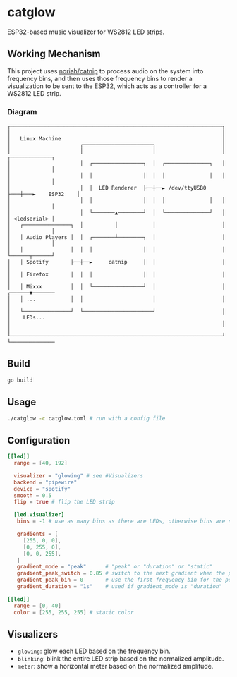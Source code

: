 # catglow

ESP32-based music visualizer for WS2812 LED strips.

## Working Mechanism

This project uses [noriah/catnip](https://github.com/noriah/catnip) to process
audio on the system into frequency bins, and then uses those frequency bins to
render a visualization to be sent to the ESP32, which acts as a controller for
a WS2812 LED strip.

### Diagram

```
┌───────────────────────────────────────────────────────────────────┐
│                                                                   │
│   Linux Machine                                                   │
│                      ┌──────────────────────┐                     │
│                      │                      │                     │   ┌─────────────┐
│                      │  ┌────────────────┐  │  ┌──────────────┐   │   │             │
│                      │  │                │  │  │              │   │   │             │
│                      │  │  LED Renderer  ├──┼──► /dev/ttyUSB0 ├───┼───►    ESP32    │
│                      │  │                │  │  │              │   │   │             │
│                      │  └───────▲────────┘  │  └──────────────┘   │   │ <ledserial> │
│   ┌───────────────┐  │          │           │                     │   │             │
│   │ Audio Players │  │  ┌───────┴────────┐  │                     │   │             │
│   │               │  │  │                │  │                     │   └──────┬──────┘
│   │ Spotify       ├──┼──►     catnip     │  │                     │          │
│   │ Firefox       │  │  │                │  │                     │          │
│   │ Mixxx         │  │  └────────────────┘  │                     │   ┌──────▼───────
│   │ ...           │  │                      │                     │   │
│   └───────────────┘  └──────────────────────┘                     │   │    LEDs...
│                                                                   │   │
└───────────────────────────────────────────────────────────────────┘   └──────────────
```

## Build

```sh
go build
```

## Usage

```sh
./catglow -c catglow.toml # run with a config file
```

## Configuration

```toml
[[led]]
  range = [40, 192]

  visualizer = "glowing" # see #Visualizers
  backend = "pipewire"
  device = "spotify"
  smooth = 0.5
  flip = true # flip the LED strip

  [led.visualizer]
   bins = -1 # use as many bins as there are LEDs, otherwise bins are sectioned

   gradients = [
     [255, 0, 0],
     [0, 255, 0],
     [0, 0, 255],
   ]
   gradient_mode = "peak"      # "peak" or "duration" or "static"
   gradient_peak_switch = 0.85 # switch to the next gradient when the peak is above 85%
   gradient_peak_bin = 0       # use the first frequency bin for the peak
   gradient_duration = "1s"    # used if gradient_mode is "duration"

[[led]]
  range = [0, 40]
  color = [255, 255, 255] # static color
```

## Visualizers

- `glowing`: glow each LED based on the frequency bin.
- `blinking`: blink the entire LED strip based on the normalized amplitude.
- `meter`: show a horizontal meter based on the normalized amplitude.
